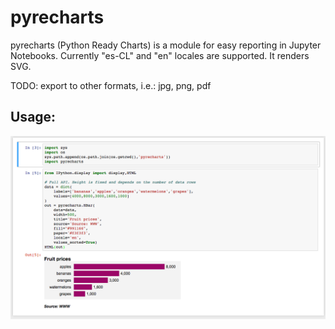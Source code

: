 # pyrecharts
pyrecharts (Python Ready Charts) is a module for easy reporting in Jupyter Notebooks. Currently "es-CL" and "en" locales are supported. It renders SVG.

TODO: export to other formats, i.e.: jpg, png, pdf

## Usage:

![sample](sample.png)


